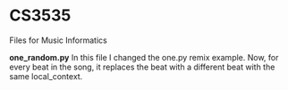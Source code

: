 # CS3535
Files for Music Informatics

**one_random.py**
In this file I changed the one.py remix example. Now, for every beat in the song, it replaces the beat with a different beat with the same local_context.
